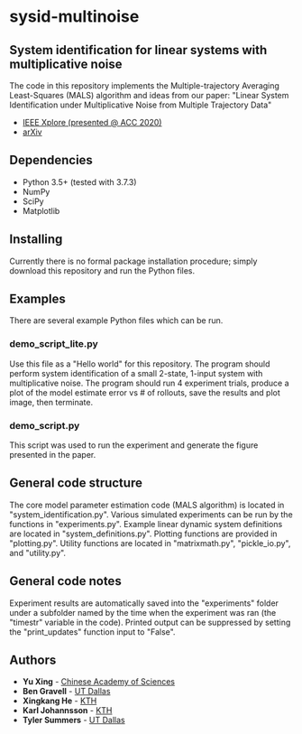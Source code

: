 # sysid-multinoise

## System identification for linear systems with multiplicative noise

The code in this repository implements the Multiple-trajectory Averaging Least-Squares (MALS) algorithm and ideas from our paper:
"Linear System Identification under Multiplicative Noise from Multiple Trajectory Data"
* [IEEE Xplore (presented @ ACC 2020)](https://ieeexplore.ieee.org/document/9147756)
* [arXiv](https://arxiv.org/abs/2002.06613)

## Dependencies
* Python 3.5+ (tested with 3.7.3)
* NumPy
* SciPy
* Matplotlib

## Installing
Currently there is no formal package installation procedure; simply download this repository and run the Python files.

## Examples
There are several example Python files which can be run.

### demo_script_lite.py
Use this file as a "Hello world" for this repository. The program should perform system identification of a small 2-state, 1-input system with multiplicative noise. The program should run 4 experiment trials, produce a plot of the model estimate error vs # of rollouts, save the results and plot image, then terminate. 

### demo_script.py
This script was used to run the experiment and generate the figure presented in the paper.


## General code structure
The core model parameter estimation code (MALS algorithm) is located in "system_identification.py". Various simulated experiments can be run by the functions in "experiments.py". Example linear dynamic system definitions are located in "system_definitions.py". Plotting functions are provided in "plotting.py". Utility functions are located in "matrixmath.py", "pickle_io.py", and "utility.py".

## General code notes
Experiment results are automatically saved into the "experiments" folder under a subfolder named by the time when the experiment was ran (the "timestr" variable in the code).
Printed output can be suppressed by setting the "print_updates" function input to "False".


## Authors
* **Yu Xing** - [Chinese Academy of Sciences](https://scholar.google.com/citations?user=hJffWFUAAAAJ)
* **Ben Gravell** - [UT Dallas](https://sites.google.com/view/ben-gravell/home)
* **Xingkang He** - [KTH](https://people.kth.se/~xingkang/index.html)
* **Karl Johannsson** - [KTH](https://people.kth.se/~kallej/)
* **Tyler Summers** - [UT Dallas](http://www.utdallas.edu/~tyler.summers/)
